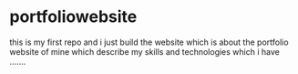 # portfoliowebsite
this is my first repo and i just build the website which is about the portfolio website of mine which describe my skills and technologies which i have .......
